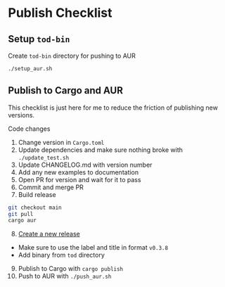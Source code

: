 # Publish Checklist

## Setup `tod-bin`

Create `tod-bin` directory for pushing to AUR

```bash
./setup_aur.sh
```

## Publish to Cargo and AUR

This checklist is just here for me to reduce the friction of publishing new versions.

Code changes

1. Change version in `Cargo.toml`
2. Update dependencies and make sure nothing broke with `./update_test.sh`
3. Update CHANGELOG.md with version number
4. Add any new examples to documentation
5. Open PR for version and wait for it to pass
6. Commit and merge PR
7. Build release

```bash
git checkout main
git pull
cargo aur
```

8. [Create a new release](https://github.com/alanvardy/tod/releases/new)

- Make sure to use the label and title in format `v0.3.8`
- Add binary from `tod` directory

9. Publish to Cargo with `cargo publish`
10. Push to AUR with `./push_aur.sh`

